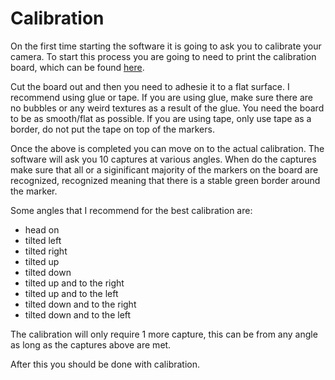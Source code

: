 # Calibration

On the first time starting the software it is going to ask you to calibrate your camera.
To start this process you are going to need to print the calibration board, which can be found 
[here](https://github.com/alexcwu1121/stress_in_beams_AR/blob/master/resources/dict4board.jpg).

Cut the board out and then you need to adhesie it to a flat surface. I recommend using glue or tape. If you are using glue, make sure there are no bubbles or any weird textures as a result of the glue. You need the board to be as smooth/flat as possible. If you are using tape, only use tape as a border, do not put the tape on top of the markers.

Once the above is completed you can move on to the actual calibration. The software will ask you 10 captures at various angles. When do the captures make sure that all or a siginificant majority of the markers on the board are recognized, recognized meaning that there is a stable green border around the marker.

Some angles that I recommend for the best calibration are:
- head on
- tilted left
- tilted right
- tilted up
- tilted down
- tilted up and to the right
- tilted up and to the left
- tilted down and to the right
- tilted down and to the left

The calibration will only require 1 more capture, this can be from any angle as long as the captures above are met.

After this you should be done with calibration.